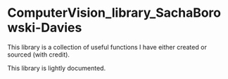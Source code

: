 # ComputerVision_library_SachaBorowski-Davies
This library is a collection of useful functions I have either created or sourced (with credit). 

This library is lightly documented.
